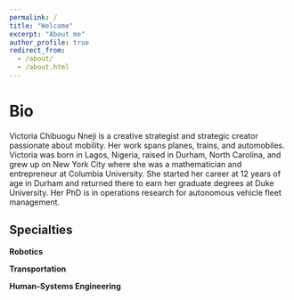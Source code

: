 ```yaml
---
permalink: /
title: "Welcome"
excerpt: "About me"
author_profile: true
redirect_from: 
  - /about/
  - /about.html
---
```


Bio
======
Victoria Chibuogu Nneji is a creative strategist and strategic creator passionate about mobility. Her work spans planes, trains, and automobiles. Victoria was born in Lagos, Nigeria, raised in Durham, North Carolina, and grew up on New York City where she was a mathematician and entrepreneur at Columbia University. She started her career at 12 years of age in Durham and returned there to earn her graduate degrees at Duke University. Her PhD is in operations research for autonomous vehicle fleet management.

Specialties
------
**Robotics**

**Transportation**

**Human-Systems Engineering**
